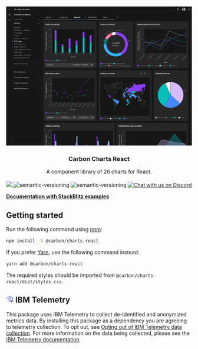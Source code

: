 <p align="center">
	<a href="https://charts.carbondesignsystem.com/">
		<img src="../../assets/dashboard.png" alt="Carbon Charts" />
	</a>
	<h3 align="center">Carbon Charts React</h3>
	<p align="center">
		A component library of 26 charts for React.
		<br /><br />
		<a href="https://www.npmjs.com/package/@carbon/charts">
			<img src="https://img.shields.io/npm/v/@carbon/charts.svg" />
		</a>
		<img alt="semantic-versioning" src="https://img.shields.io/badge/%20%20%F0%9F%93%A6%F0%9F%9A%80-semantic--ver-e10079.svg" />
		<img alt="semantic-versioning" src="https://img.shields.io/badge/downloads-+60k%2Fweek-green" />
		<a href="https://discord.gg/J7JEUEkTRX">
	    		<img src="https://img.shields.io/discord/689212587170201628?color=5865F2" alt="Chat with us on Discord">
	  	</a>
	</p>
</p>

**[Documentation with StackBlitz examples](https://charts.carbondesignsystem.com/)**

## Getting started

Run the following command using [npm](https://www.npmjs.com/):

```bash
npm install -S @carbon/charts-react
```

If you prefer [Yarn](https://yarnpkg.com/en/), use the following command instead:

```bash
yarn add @carbon/charts-react
```

The required styles should be imported from `@carbon/charts-react/dist/styles.css`.

## <picture><source height="20" width="20" media="(prefers-color-scheme: dark)" srcset="https://raw.githubusercontent.com/ibm-telemetry/telemetry-js/main/docs/images/ibm-telemetry-dark.svg"><source height="20" width="20" media="(prefers-color-scheme: light)" srcset="https://raw.githubusercontent.com/ibm-telemetry/telemetry-js/main/docs/images/ibm-telemetry-light.svg"><img height="20" width="20" alt="IBM Telemetry" src="https://raw.githubusercontent.com/ibm-telemetry/telemetry-js/main/docs/images/ibm-telemetry-light.svg"></picture> IBM Telemetry

This package uses IBM Telemetry to collect de-identified and anonymized metrics data. By installing
this package as a dependency you are agreeing to telemetry collection. To opt out, see
[Opting out of IBM Telemetry data collection](https://github.com/ibm-telemetry/telemetry-js/tree/main#opting-out-of-ibm-telemetry-data-collection).
For more information on the data being collected, please see the
[IBM Telemetry documentation](https://github.com/ibm-telemetry/telemetry-js/tree/main#ibm-telemetry-collection-basics).
